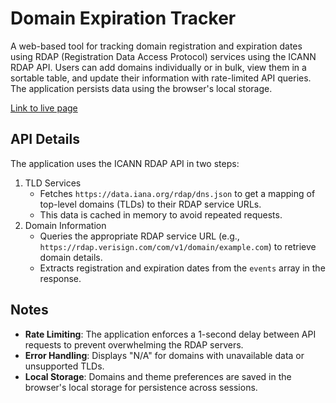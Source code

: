 # Domain Expiration Tracker

A web-based tool for tracking domain registration and expiration dates using RDAP (Registration Data Access Protocol) services using the ICANN RDAP API. Users can add domains individually or in bulk, view them in a sortable table, and update their information with rate-limited API queries. The application persists data using the browser's local storage.

[Link to live page](https://rccarlson.github.io/DomainExpiryTracker/)

## API Details

The application uses the ICANN RDAP API in two steps:

1. TLD Services
   - Fetches `https://data.iana.org/rdap/dns.json` to get a mapping of top-level domains (TLDs) to their RDAP service URLs.
   - This data is cached in memory to avoid repeated requests.
2. Domain Information
   - Queries the appropriate RDAP service URL (e.g., `https://rdap.verisign.com/com/v1/domain/example.com`) to retrieve domain details.
   - Extracts registration and expiration dates from the `events` array in the response.

## Notes

- **Rate Limiting**: The application enforces a 1-second delay between API requests to prevent overwhelming the RDAP servers.
- **Error Handling**: Displays "N/A" for domains with unavailable data or unsupported TLDs.
- **Local Storage**: Domains and theme preferences are saved in the browser's local storage for persistence across sessions.
